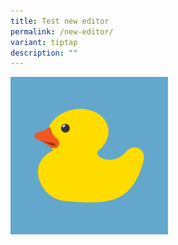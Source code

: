 ```yaml
---
title: Test new editor
permalink: /new-editor/
variant: tiptap
description: ""
---
```

<div class="isomer-image-wrapper">
<img style="width: 50%;" height="auto" width="100%" alt="" src="/images/Rubber_g7de116bc3_1280.png">
</div>
<p></p>